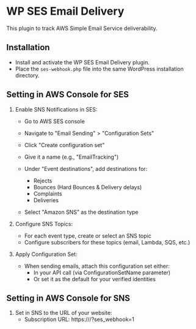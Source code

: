 # WP SES Email Delivery

This plugin to track AWS Simple Email Service deliverability.

## Installation

- Install and activate the WP SES Email Delivery plugin.
- Place the `ses-webhook.php` file into the same WordPress installation directory.

## Setting in AWS Console for SES

1. Enable SNS Notifications in SES:
    - Go to AWS SES console
    - Navigate to "Email Sending" > "Configuration Sets"
    - Click "Create configuration set"
    - Give it a name (e.g., "EmailTracking")
    - Under "Event destinations", add destinations for:
        - Rejects
        - Bounces (Hard Bounces & Delivery delays)
        - Complaints
        - Deliveries

    - Select "Amazon SNS" as the destination type

1. Configure SNS Topics:
    - For each event type, create or select an SNS topic
    - Configure subscribers for these topics (email, Lambda, SQS, etc.)

1. Apply Configuration Set:
    - When sending emails, attach this configuration set either:
        - In your API call (via ConfigurationSetName parameter)
        - Or set it as the default for your verified identities

## Setting in AWS Console for SNS

1. Set in SNS to the URL of your website:
    - Subscription URL: https://<yoursite>/?ses_webhook=1